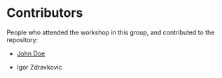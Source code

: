 # Contributors

People who attended the workshop in this group, and contributed to the repository:
- [John Doe](https://www.meetup.com/Free-Code-Camp-Vienna/)

- Igor Zdravkovic 
